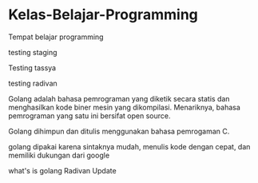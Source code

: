 # Kelas-Belajar-Programming

Tempat belajar programming

testing staging

Testing tassya

testing radivan

Golang adalah bahasa pemrograman yang diketik secara statis dan menghasilkan kode biner mesin yang dikompilasi. Menariknya, bahasa pemrograman yang satu ini bersifat open source.

Golang dihimpun dan ditulis menggunakan bahasa pemrogaman C.

golang dipakai karena sintaknya mudah, menulis kode dengan cepat, dan memiliki dukungan dari google

what's is golang Radivan Update
